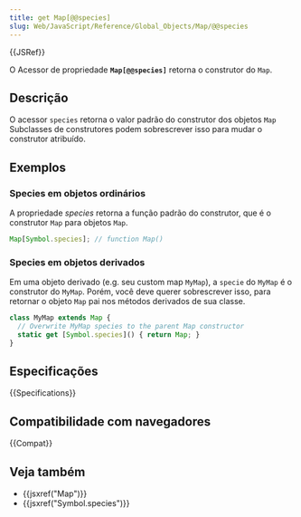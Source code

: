 ```yaml
---
title: get Map[@@species]
slug: Web/JavaScript/Reference/Global_Objects/Map/@@species
---
```

{{JSRef}}

O Acessor de propriedade **`Map[@@species]`** retorna o construtor do `Map`.

## Descrição

O acessor `species` retorna o valor padrão do construtor dos objetos `Map`
Subclasses de construtores podem sobrescrever isso para mudar o construtor atribuído.

## Exemplos

### Species em objetos ordinários

A propriedade *species* retorna a função padrão do construtor, que é o construtor `Map` para objetos `Map`.

```js
Map[Symbol.species]; // function Map()
```

### Species em objetos derivados

Em uma objeto derivado (e.g. seu custom map `MyMap`), a `specie` do `MyMap` é o construtor do `MyMap`.
Porém, você deve querer sobrescrever isso, para retornar o objeto `Map` pai nos métodos derivados de sua classe.

```js
class MyMap extends Map {
  // Overwrite MyMap species to the parent Map constructor
  static get [Symbol.species]() { return Map; }
}
```

## Especificações

{{Specifications}}

## Compatibilidade com navegadores

{{Compat}}

## Veja também

- {{jsxref("Map")}}
- {{jsxref("Symbol.species")}}
